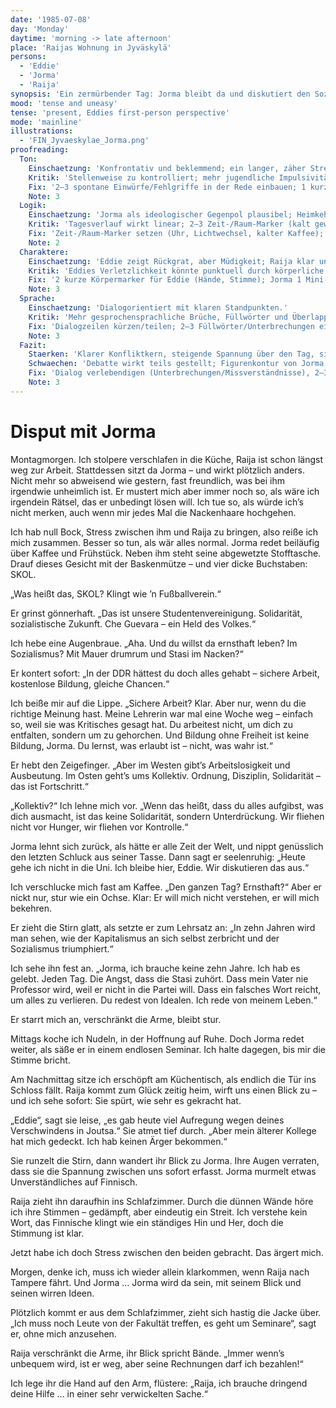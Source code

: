 ```yaml
---
date: '1985-07-08'
day: 'Monday'
daytime: 'morning -> late afternoon'
place: 'Raijas Wohnung in Jyväskylä'
persons:
  - 'Eddie'
  - 'Jorma'
  - 'Raija'
synopsis: 'Ein zermürbender Tag: Jorma bleibt da und diskutiert den Sozialismus gegen Eddies DDR-Erfahrung; abends streiten Raija und Jorma – danach bittet Eddie Raija um Hilfe.'
mood: 'tense and uneasy'
tense: 'present, Eddies first-person perspective'
mode: 'mainline'
illustrations:
  - 'FIN_Jyvaeskylae_Jorma.png'
proofreading:
  Ton:
    Einschaetzung: 'Konfrontativ und beklemmend; ein langer, zäher Streittag mit kurzer Entlastung am Abend.'
    Kritik: 'Stellenweise zu kontrolliert; mehr jugendliche Impulsivität (Hader, Ausrutscher, sarkastische Einwürfe) würde die Unmittelbarkeit erhöhen.'
    Fix: '2–3 spontane Einwürfe/Fehlgriffe in der Rede einbauen; 1 kurzer „Atem“-Moment vor der abendlichen Entlastung; einzelne Sätze verkürzen.'
    Note: 3
  Logik:
    Einschaetzung: 'Jorma als ideologischer Gegenpol plausibel; Heimkehr Raijas löst zweiten Konflikt aus.'
    Kritik: 'Tagesverlauf wirkt linear; 2–3 Zeit-/Raum-Marker (kalt gewordener Kaffee, Uhrtickern, Straßenlärm) könnten Dauer und Eskalationskurve fühlbarer machen.'
    Fix: 'Zeit-/Raum-Marker setzen (Uhr, Lichtwechsel, kalter Kaffee); kleine Unterbrechung durch Außengeräusch als Eskalationssprung.'
    Note: 2
  Charaktere:
    Einschaetzung: 'Eddie zeigt Rückgrat, aber Müdigkeit; Raija klar und handlungsorientiert; Jorma als streitlustiger Aktivist.'
    Kritik: 'Eddies Verletzlichkeit könnte punktuell durch körperliche Reaktionen durchscheinen (trockener Mund, zittrige Hände); Jorma 1 Nuance geben (kurzes Eingeständnis, nervöses Detail), um ihn weniger schablonenhaft wirken zu lassen.'
    Fix: '2 kurze Körpermarker für Eddie (Hände, Stimme); Jorma 1 Mini-Geste (z. B. nestelt an Tasse, weicht Blick aus) als Ambivalenz.'
    Note: 3
  Sprache:
    Einschaetzung: 'Dialogorientiert mit klaren Standpunkten.'
    Kritik: 'Mehr gesprochensprachliche Brüche, Füllwörter und Überlappungen („äh“, „warte, nein…“) einbauen; längere Thesen in kürzere Stöße teilen.'
    Fix: 'Dialogzeilen kürzen/teilen; 2–3 Füllwörter/Unterbrechungen einstreuen; 1–2 überlange Sätze streichen.'
    Note: 3
  Fazit:
    Staerken: 'Klarer Konfliktkern, steigende Spannung über den Tag, sinnvolle Brücke zur Bitte um Hilfe.'
    Schwaechen: 'Debatte wirkt teils gestellt; Figurenkontur von Jorma begrenzt.'
    Fix: 'Dialog verlebendigen (Unterbrechungen/Missverständnisse), 2–3 Zeit-/Sinnesmarker, kleine Verletzlichkeitsmomente für Eddie, eine Nuance für Jorma.'
    Note: 3
---
```


# Disput mit Jorma

Montagmorgen. Ich stolpere verschlafen in die Küche, Raija ist schon längst weg
zur Arbeit. Stattdessen sitzt da Jorma – und wirkt plötzlich anders. Nicht mehr
so abweisend wie gestern, fast freundlich, was bei ihm irgendwie unheimlich ist.
Er mustert mich aber immer noch so, als wäre ich irgendein Rätsel, das er
unbedingt lösen will. Ich tue so, als würde ich’s nicht merken, auch wenn mir
jedes Mal die Nackenhaare hochgehen.

Ich hab null Bock, Stress zwischen ihm und Raija zu bringen, also reiße ich mich
zusammen. Besser so tun, als wär alles normal. Jorma redet beiläufig über Kaffee
und Frühstück. Neben ihm steht seine abgewetzte Stofftasche. Drauf dieses
Gesicht mit der Baskenmütze – und vier dicke Buchstaben: SKOL.

„Was heißt das, SKOL? Klingt wie ’n Fußballverein.“

Er grinst gönnerhaft. „Das ist unsere Studentenvereinigung. Solidarität,
sozialistische Zukunft. Che Guevara – ein Held des Volkes.“

Ich hebe eine Augenbraue. „Aha. Und du willst da ernsthaft leben? Im
Sozialismus? Mit Mauer drumrum und Stasi im Nacken?“

Er kontert sofort: „In der DDR hättest du doch alles gehabt – sichere Arbeit,
kostenlose Bildung, gleiche Chancen.“

Ich beiße mir auf die Lippe. „Sichere Arbeit? Klar. Aber nur, wenn du die
richtige Meinung hast. Meine Lehrerin war mal eine Woche weg – einfach so, weil
sie was Kritisches gesagt hat. Du arbeitest nicht, um dich zu entfalten, sondern
um zu gehorchen. Und Bildung ohne Freiheit ist keine Bildung, Jorma. Du lernst,
was erlaubt ist – nicht, was wahr ist.“

Er hebt den Zeigefinger. „Aber im Westen gibt’s Arbeitslosigkeit und Ausbeutung.
Im Osten geht’s ums Kollektiv. Ordnung, Disziplin, Solidarität – das ist
Fortschritt.“

„Kollektiv?“ Ich lehne mich vor. „Wenn das heißt, dass du alles aufgibst, was
dich ausmacht, ist das keine Solidarität, sondern Unterdrückung. Wir fliehen
nicht vor Hunger, wir fliehen vor Kontrolle.“

Jorma lehnt sich zurück, als hätte er alle Zeit der Welt, und nippt genüsslich
den letzten Schluck aus seiner Tasse. Dann sagt er seelenruhig: „Heute gehe ich
nicht in die Uni. Ich bleibe hier, Eddie. Wir diskutieren das aus.“

Ich verschlucke mich fast am Kaffee. „Den ganzen Tag? Ernsthaft?“ Aber er nickt
nur, stur wie ein Ochse. Klar: Er will mich nicht verstehen, er will mich
bekehren.

Er zieht die Stirn glatt, als setzte er zum Lehrsatz an: „In zehn Jahren wird
man sehen, wie der Kapitalismus an sich selbst zerbricht und der Sozialismus
triumphiert.“

Ich sehe ihn fest an. „Jorma, ich brauche keine zehn Jahre. Ich hab es gelebt.
Jeden Tag. Die Angst, dass die Stasi zuhört. Dass mein Vater nie Professor wird,
weil er nicht in die Partei will. Dass ein falsches Wort reicht, um alles zu
verlieren. Du redest von Idealen. Ich rede von meinem Leben.“

Er starrt mich an, verschränkt die Arme, bleibt stur.

Mittags koche ich Nudeln, in der Hoffnung auf Ruhe. Doch Jorma redet weiter, als
säße er in einem endlosen Seminar. Ich halte dagegen, bis mir die Stimme bricht.

Am Nachmittag sitze ich erschöpft am Küchentisch, als endlich die Tür ins
Schloss fällt. Raija kommt zum Glück zeitig heim, wirft uns einen Blick zu – und
ich sehe sofort: Sie spürt, wie sehr es gekracht hat.

„Eddie“, sagt sie leise, „es gab heute viel Aufregung wegen deines Verschwindens
in Joutsa.“ Sie atmet tief durch. „Aber mein älterer Kollege hat mich gedeckt.
Ich hab keinen Ärger bekommen.“

Sie runzelt die Stirn, dann wandert ihr Blick zu Jorma. Ihre Augen verraten,
dass sie die Spannung zwischen uns sofort erfasst. Jorma murmelt etwas
Unverständliches auf Finnisch.

Raija zieht ihn daraufhin ins Schlafzimmer. Durch die dünnen Wände höre ich ihre
Stimmen – gedämpft, aber eindeutig ein Streit. Ich verstehe kein Wort, das
Finnische klingt wie ein ständiges Hin und Her, doch die Stimmung ist klar.

Jetzt habe ich doch Stress zwischen den beiden gebracht. Das ärgert mich.

Morgen, denke ich, muss ich wieder allein klarkommen, wenn Raija nach Tampere
fährt. Und Jorma … Jorma wird da sein, mit seinem Blick und seinen wirren Ideen.

Plötzlich kommt er aus dem Schlafzimmer, zieht sich hastig die Jacke über. „Ich
muss noch Leute von der Fakultät treffen, es geht um Seminare“, sagt er, ohne
mich anzusehen.

Raija verschränkt die Arme, ihr Blick spricht Bände. „Immer wenn’s unbequem
wird, ist er weg, aber seine Rechnungen darf ich bezahlen!“

Ich lege ihr die Hand auf den Arm, flüstere: „Raija, ich brauche dringend deine
Hilfe … in einer sehr verwickelten Sache.“
